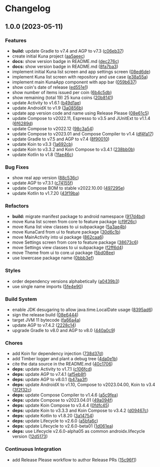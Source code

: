 # Changelog

## 1.0.0 (2023-05-11)


### Features

* **build:** update Gradle to v7.4 and AGP to v7.3 ([c06eb37](https://github.com/digrec/kuna/commit/c06eb37e09696d68c762a72996ed477ad578a10e))
* create initial Kuna project ([aa5aeec](https://github.com/digrec/kuna/commit/aa5aeec8a151bdadce4ad149fff34ead57a4603a))
* **docs:** show version badge in README.md ([dec276c](https://github.com/digrec/kuna/commit/dec276cc30cf76708f8a38149f585b3dd289b139))
* **docs:** show version badge in README.md ([8fa7ba3](https://github.com/digrec/kuna/commit/8fa7ba3dcd4942bbaa089fae1f61ef830c7798f8))
* implement initial Kuna list screen and app settings screen ([08ed6de](https://github.com/digrec/kuna/commit/08ed6de9ae144e1b9fee9ae341203e7865fb7a3e))
* implement Kuna list screen with repository and use case ([e38a55a](https://github.com/digrec/kuna/commit/e38a55ae7e793092ab22979b0b0bfb84371ba6c1))
* implement main KunaApp component with app bar ([059b637](https://github.com/digrec/kuna/commit/059b63793132e48b61620bbbf01360fd03833396))
* show coin's date of release ([ed551e1](https://github.com/digrec/kuna/commit/ed551e1325b3e6a667b03a49d3807d4437ba08f2))
* show number of items issued per coin ([6b4c5db](https://github.com/digrec/kuna/commit/6b4c5dbf7529410a936d8fa6efa90469b88c9d05))
* show remaining (total 19) 25 kuna coins ([20b8141](https://github.com/digrec/kuna/commit/20b814126dab974673a43932028d75f61fc77951))
* update Activity to v1.6.1 ([b49d1ae](https://github.com/digrec/kuna/commit/b49d1aebb50e5f5c3f76c49e0a089e451f667991))
* update AndroidX to v1.9 ([3a0856b](https://github.com/digrec/kuna/commit/3a0856bd617af24e5c4dbca3632173d967f17ae8))
* update app version code and name using Release Please ([08e61c5](https://github.com/digrec/kuna/commit/08e61c5931a6d796a24466af7da906c090446b22))
* update Compose to v2022.11, Espresso to v3.5 and JUnitExt to v1.1.4 ([6f6289d](https://github.com/digrec/kuna/commit/6f6289d2cc33b248ec477418fd49baeb4c3321b8))
* update Compose to v2022.12 ([98c3a54](https://github.com/digrec/kuna/commit/98c3a542bc1f8bd0a90262bacb2f6809fb6ec8db))
* update Compose to v2023.01 and Compose Compiler to v1.4 ([df4fa17](https://github.com/digrec/kuna/commit/df4fa1754ffeda0f5976fe446da1c2ff501c9616))
* update Gradle to v7.5 and AGP to v7.4 ([8f90010](https://github.com/digrec/kuna/commit/8f900105373863e174a60263f7ceb92013188d35))
* update Koin to v3.3 ([1a692cb](https://github.com/digrec/kuna/commit/1a692cb1b5541b61beb0e5ecc0e284f58a6e800b))
* update Koin to v3.3.2 and Koin Compose to v3.4.1 ([238bb0b](https://github.com/digrec/kuna/commit/238bb0b241cedb7d4baaef0b866bf1200bb945d6))
* update Kotlin to v1.8 ([1fae46c](https://github.com/digrec/kuna/commit/1fae46c9e906b51bdd985e3e270f519e04621a63))


### Bug Fixes

* show real app version ([88c536c](https://github.com/digrec/kuna/commit/88c536c41aeceaf275cd915556b4824ff3200338))
* update AGP to v7.3.1 ([c74155f](https://github.com/digrec/kuna/commit/c74155f42611427efff1e17672ac64b778a0c093))
* update Compose BOM to stable v2022.10.00 ([497295e](https://github.com/digrec/kuna/commit/497295e0b6de67fd2440b9d254f26f2616cdd8b8))
* update Kotlin to v1.7.20 ([43f19ba](https://github.com/digrec/kuna/commit/43f19ba35d1ee74bf4baa51a84fa6fff5e8b1a22))


### Refactors

* **build:** migrate manifest package to android namespace ([917d4bd](https://github.com/digrec/kuna/commit/917d4bd9d34c792e52403dc2dbff9c74642b9b1f))
* move Kuna list screen from core to feature package ([cf9f26c](https://github.com/digrec/kuna/commit/cf9f26ce12b2d9706a186c9896f44b6987e1ae3e))
* move Kuna list view classes to ui subpackage ([5a3ae4b](https://github.com/digrec/kuna/commit/5a3ae4b7db8d899f089cf4e009e12dccb46ff1e3))
* move KunaCard from ui to feature package ([30d6c1b](https://github.com/digrec/kuna/commit/30d6c1b87d609d022a1efb175c721587d3fe6295))
* move MainActivity into ui package ([862caa6](https://github.com/digrec/kuna/commit/862caa675cfca5105585f11b9fb1f892573acd22))
* move Settings screen from core to feature package ([38673c6](https://github.com/digrec/kuna/commit/38673c662678a18bd67905dbfec4658a3d3eb918))
* move Settings view classes to ui subpackage ([f2ff6d4](https://github.com/digrec/kuna/commit/f2ff6d43c92abcd39230bbbbb01ee0ac335dd94a))
* move Theme from ui to core.ui package ([5bd08ee](https://github.com/digrec/kuna/commit/5bd08ee68c1bfea05ee14737a4ea02c167a128a6))
* use lowercase package name ([0bbb3ef](https://github.com/digrec/kuna/commit/0bbb3ef728336fd5f98d34b6c835beeff2db8570))


### Styles

* order dependency versions alphabetically ([a0439b3](https://github.com/digrec/kuna/commit/a0439b3279b4cbf06e97bc655955e3128618468b))
* use single name imports ([5fe4e90](https://github.com/digrec/kuna/commit/5fe4e909d100e114a5d16e67b4504edb7936e5ed))


### Build System

* enable JDK desugaring to allow java.time.LocalDate usage ([8395ad6](https://github.com/digrec/kuna/commit/8395ad6b56e2e6bb20be74f81ab100794be0fee3))
* sign the release build ([08e6444](https://github.com/digrec/kuna/commit/08e6444387c233f744cb02c559a0376cd0c73764))
* target JVM 11 bytecode ([fa66a4a](https://github.com/digrec/kuna/commit/fa66a4a9f3caaf721fcbabd43104c42cd8e0f920))
* update AGP to v7.4.2 ([2228c14](https://github.com/digrec/kuna/commit/2228c146cd961c4ada8d08c0d7f6ee9d98af5faf))
* upgrade Gradle to v8.0 and AGP to v8.0 ([440a0c9](https://github.com/digrec/kuna/commit/440a0c927cb88c3ceac76a115513f454196b31bc))


### Chores

* add Koin for dependency injection ([738d37d](https://github.com/digrec/kuna/commit/738d37d4335d86079f625cb3705a78bfee82d3a1))
* add Timber logger and plant a debug tree ([4da0e1b](https://github.com/digrec/kuna/commit/4da0e1b866010cd5de656f89edf36364c27abce9))
* cite the data source in the README.md ([40c1706](https://github.com/digrec/kuna/commit/40c17065c3b57f4d368f6f0863450fd64e2d4199))
* **deps:** update Activity to v1.7.1 ([c106fcd](https://github.com/digrec/kuna/commit/c106fcd86e2eade28476116aae3a841ed7710edc))
* **deps:** update AGP to v7.4.1 ([af5eb8f](https://github.com/digrec/kuna/commit/af5eb8f5f28a07343dd717e02ec54e44ff8bdf60))
* **deps:** update AGP to v8.0.1 ([b47aa3f](https://github.com/digrec/kuna/commit/b47aa3f4df15b361d8c275fefb708261a1498ecf))
* **deps:** update AndroidX to v1.10, Compose to v2023.04.00, Koin to v3.4 ([3f2f32c](https://github.com/digrec/kuna/commit/3f2f32c384a3733966bb6486d4d01a1b71e6edd2))
* **deps:** update Compose Compiler to v1.4.6 ([a5c9fea](https://github.com/digrec/kuna/commit/a5c9feac5fdcde9e1838e9d54670cefc1f79f785))
* **deps:** update Compose to v2023.04.01 ([49a094f](https://github.com/digrec/kuna/commit/49a094fbae013a6a927ca176f28a031e6e114c38))
* **deps:** update Koin Compose to v3.4.4 ([0fdfc45](https://github.com/digrec/kuna/commit/0fdfc457c340965d5b48064f4b9abcb321883193))
* **deps:** update Koin to v3.3.3 and Koin Compose to v3.4.2 ([d09467c](https://github.com/digrec/kuna/commit/d09467cce240bc2ff72c18c215c597bca3c32406))
* **deps:** update Kotlin to v1.8.20 ([3a14754](https://github.com/digrec/kuna/commit/3a1475422c0970f12eed4a7c3a044783c4ce9514))
* **deps:** update Lifecycle to v2.6.0 ([a5bfa6c](https://github.com/digrec/kuna/commit/a5bfa6c2d3e70d7bc5c7d85bae483d0554607af8))
* **deps:** update Lifecycle to v2.6.0-beta01 ([1d061ea](https://github.com/digrec/kuna/commit/1d061ead131e686043dd1e1abc41e4b3605ac384))
* **deps:** use Lifecycle v2.6.0-alpha05 as common androidx.lifecycle version ([12d5173](https://github.com/digrec/kuna/commit/12d51730e572d639e94fac1b64e5484e65863e02))


### Continuous Integration

* add Release Please workflow to author Release PRs ([15c96f1](https://github.com/digrec/kuna/commit/15c96f1fa1cd8a7c99180481a501987904419e3d))
